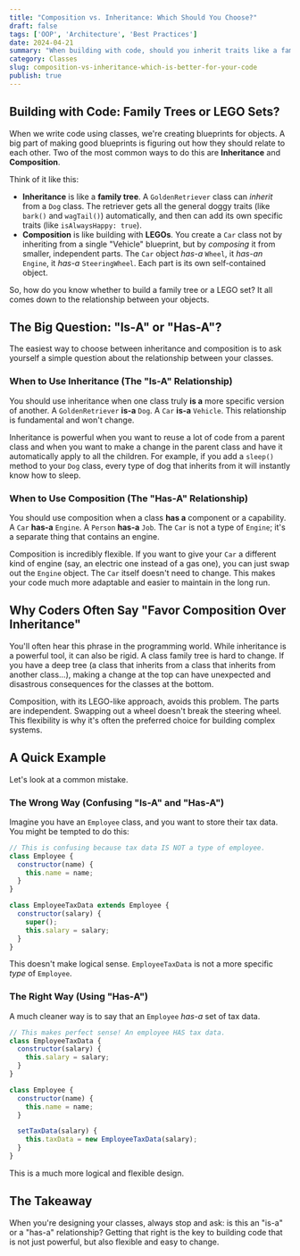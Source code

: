 ```yaml
---
title: "Composition vs. Inheritance: Which Should You Choose?"
draft: false
tags: ['OOP', 'Architecture', 'Best Practices']
date: 2024-04-21
summary: "When building with code, should you inherit traits like a family tree, or assemble parts like a LEGO set? Let's break down Composition and Inheritance to help you build better, more flexible code."
category: Classes
slug: composition-vs-inheritance-which-is-better-for-your-code
publish: true
---
```


## Building with Code: Family Trees or LEGO Sets?

When we write code using classes, we're creating blueprints for objects. A big part of making good blueprints is figuring out how they should relate to each other. Two of the most common ways to do this are **Inheritance** and **Composition**.

Think of it like this:
-   **Inheritance** is like a **family tree**. A `GoldenRetriever` class can *inherit* from a `Dog` class. The retriever gets all the general doggy traits (like `bark()` and `wagTail()`) automatically, and then can add its own specific traits (like `isAlwaysHappy: true`).
-   **Composition** is like building with **LEGOs**. You create a `Car` class not by inheriting from a single "Vehicle" blueprint, but by *composing* it from smaller, independent parts. The `Car` object *has-a* `Wheel`, it *has-an* `Engine`, it *has-a* `SteeringWheel`. Each part is its own self-contained object.

So, how do you know whether to build a family tree or a LEGO set? It all comes down to the relationship between your objects.

## The Big Question: "Is-A" or "Has-A"?

The easiest way to choose between inheritance and composition is to ask yourself a simple question about the relationship between your classes.

### When to Use Inheritance (The "Is-A" Relationship)

You should use inheritance when one class truly **is a** more specific version of another. A `GoldenRetriever` **is-a** `Dog`. A `Car` **is-a** `Vehicle`. This relationship is fundamental and won't change.

Inheritance is powerful when you want to reuse a lot of code from a parent class and when you want to make a change in the parent class and have it automatically apply to all the children. For example, if you add a `sleep()` method to your `Dog` class, every type of dog that inherits from it will instantly know how to sleep.

### When to Use Composition (The "Has-A" Relationship)

You should use composition when a class **has a** component or a capability. A `Car` **has-a** `Engine`. A `Person` **has-a** `Job`. The `Car` is not a type of `Engine`; it's a separate thing that contains an engine.

Composition is incredibly flexible. If you want to give your `Car` a different kind of engine (say, an electric one instead of a gas one), you can just swap out the `Engine` object. The `Car` itself doesn't need to change. This makes your code much more adaptable and easier to maintain in the long run.

## Why Coders Often Say "Favor Composition Over Inheritance"

You'll often hear this phrase in the programming world. While inheritance is a powerful tool, it can also be rigid. A class family tree is hard to change. If you have a deep tree (a class that inherits from a class that inherits from another class...), making a change at the top can have unexpected and disastrous consequences for the classes at the bottom.

Composition, with its LEGO-like approach, avoids this problem. The parts are independent. Swapping out a wheel doesn't break the steering wheel. This flexibility is why it's often the preferred choice for building complex systems.

## A Quick Example

Let's look at a common mistake.

### The Wrong Way (Confusing "Is-A" and "Has-A")

Imagine you have an `Employee` class, and you want to store their tax data. You might be tempted to do this:

```javascript
// This is confusing because tax data IS NOT a type of employee.
class Employee {
  constructor(name) {
    this.name = name;
  }
}

class EmployeeTaxData extends Employee {
  constructor(salary) {
    super();
    this.salary = salary;
  }
}
```
This doesn't make logical sense. `EmployeeTaxData` is not a more specific *type* of `Employee`.

### The Right Way (Using "Has-A")

A much cleaner way is to say that an `Employee` *has-a* set of tax data.

```javascript
// This makes perfect sense! An employee HAS tax data.
class EmployeeTaxData {
  constructor(salary) {
    this.salary = salary;
  }
}

class Employee {
  constructor(name) {
    this.name = name;
  }

  setTaxData(salary) {
    this.taxData = new EmployeeTaxData(salary);
  }
}
```
This is a much more logical and flexible design.

## The Takeaway

When you're designing your classes, always stop and ask: is this an "is-a" or a "has-a" relationship? Getting that right is the key to building code that is not just powerful, but also flexible and easy to change.
